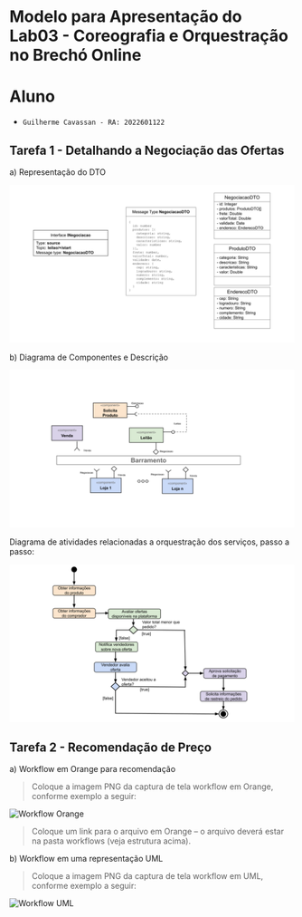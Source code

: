 # Modelo para Apresentação do Lab03 - Coreografia e Orquestração no Brechó Online

# Aluno
* `Guilherme Cavassan - RA: 2022601122`

## Tarefa 1 - Detalhando a Negociação das Ofertas

a) Representação do DTO

![DTO](images/Lab03_tarefa1-a.png)

b) Diagrama de Componentes e Descrição

![Coreografia](images/Lab03_tarefa1-b1.png)

Diagrama de atividades relacionadas a orquestração dos serviços, passo a passo: 

![Orquestração](images/Lab03_tarefa1-b2.png)

## Tarefa 2 - Recomendação de Preço

a) Workflow em Orange para recomendação

> Coloque a imagem PNG da captura de tela workflow em Orange, conforme exemplo a seguir:
>
![Workflow Orange](images/example-workflow-orange.png)
>
> Coloque um link para o arquivo em Orange – o arquivo deverá estar na pasta workflows (veja estrutura acima).

b) Workflow em uma representação UML

> Coloque a imagem PNG da captura de tela workflow em UML, conforme exemplo a seguir:
>
![Workflow UML](images/example-workflow-uml.png)
